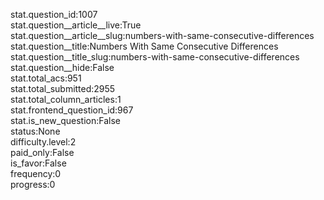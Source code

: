 stat.question_id:1007  
stat.question__article__live:True  
stat.question__article__slug:numbers-with-same-consecutive-differences  
stat.question__title:Numbers With Same Consecutive Differences  
stat.question__title_slug:numbers-with-same-consecutive-differences  
stat.question__hide:False  
stat.total_acs:951  
stat.total_submitted:2955  
stat.total_column_articles:1  
stat.frontend_question_id:967  
stat.is_new_question:False  
status:None  
difficulty.level:2  
paid_only:False  
is_favor:False  
frequency:0  
progress:0  
